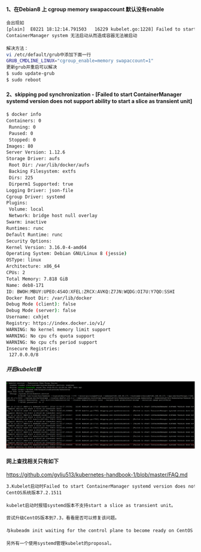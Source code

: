 #### 1、在Debian8 上 cgroup memory swapaccount 默认没有enable
```bash
会出现如
[plain]  E0221 18:12:14.791503   16229 kubelet.go:1228] Failed to start ContainerManager system validation failed - Following Cgroup subsystem not mounted: [memory]  
ContainerManager system 无法启动从而造成容器无法被启动

解决方法：
vi /etc/default/grub中添加下面一行
GRUB_CMDLINE_LINUX="cgroup_enable=memory swapaccount=1" 
更新grub并重启可以解决
$ sudo update-grub
$ sudo reboot
```


#### 2、skipping pod synchronization - [Failed to start ContainerManager systemd version does not support ability to start a slice as transient unit]
```bash
$ docker info
Containers: 0
 Running: 0
 Paused: 0
 Stopped: 0
Images: 80
Server Version: 1.12.6
Storage Driver: aufs
 Root Dir: /var/lib/docker/aufs
 Backing Filesystem: extfs
 Dirs: 225
 Dirperm1 Supported: true
Logging Driver: json-file
Cgroup Driver: systemd
Plugins:
 Volume: local
 Network: bridge host null overlay
Swarm: inactive
Runtimes: runc
Default Runtime: runc
Security Options:
Kernel Version: 3.16.0-4-amd64
Operating System: Debian GNU/Linux 8 (jessie)
OSType: linux
Architecture: x86_64
CPUs: 2
Total Memory: 7.818 GiB
Name: deb8-171
ID: BWOH:MBUY:UPEO:4S4O:XFEL:ZRCX:AVKQ:Z7JN:WQDG:OI7U:Y7QO:SSHI
Docker Root Dir: /var/lib/docker
Debug Mode (client): false
Debug Mode (server): false
Username: cxhjet
Registry: https://index.docker.io/v1/
WARNING: No kernel memory limit support
WARNING: No cpu cfs quota support
WARNING: No cpu cfs period support
Insecure Registries:
 127.0.0.0/8
 ```
 ##### 开启kubelet错
 ![kubelet报错](./images/kubelet-error.png)
 
 #### 网上查找相关只有如下
 https://github.com/gyliu513/kubernetes-handbook-1/blob/master/FAQ.md
 ```bash
 3.Kubelet启动时Failed to start ContainerManager systemd version does not support ability to start a slice as transient unit
CentOS系统版本7.2.1511

kubelet启动时报错systemd版本不支持start a slice as transient unit。

尝试升级CentOS版本到7.3，看看是否可以修复该问题。

与kubeadm init waiting for the control plane to become ready on CentOS 7.2 with kubeadm 1.6.1 #228类似。

另外有一个使用systemd管理kubelet的proposal。
```


